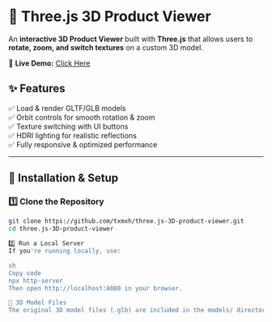 # 🚀 Three.js 3D Product Viewer  

An **interactive 3D Product Viewer** built with **Three.js** that allows users to **rotate, zoom, and switch textures** on a custom 3D model.  

🔗 **Live Demo:** [Click Here](https://txmxh.github.io/three.js-3D-product-viewer/)  

## ✨ Features  
✅ Load & render GLTF/GLB models  
✅ Orbit controls for smooth rotation & zoom  
✅ Texture switching with UI buttons  
✅ HDRI lighting for realistic reflections  
✅ Fully responsive & optimized performance  

---

## 📂 Installation & Setup  
### 1️⃣ Clone the Repository  
```sh
git clone https://github.com/txmxh/three.js-3D-product-viewer.git
cd three.js-3D-product-viewer

2️⃣ Run a Local Server
If you're running locally, use:

sh
Copy code
npx http-server
Then open http://localhost:8080 in your browser.

📁 3D Model Files
The original 3D model files (.glb) are included in the models/ directory.
